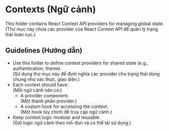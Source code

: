 # Contexts (Ngữ cảnh)

This folder contains React Context API providers for managing global state.  
(Thư mục này chứa các provider của React Context API để quản lý trạng thái toàn cục.)

## Guidelines (Hướng dẫn)
- Use this folder to define context providers for shared state (e.g., authentication, theme).  
  (Sử dụng thư mục này để định nghĩa các provider cho trạng thái dùng chung như xác thực, giao diện.)
- Each context should have:  
  (Mỗi ngữ cảnh nên có:)
  - A provider component.  
    (Một thành phần provider.)
  - A custom hook for accessing the context.  
    (Một hook tùy chỉnh để truy cập ngữ cảnh.)
- Keep context logic modular and reusable.  
  (Giữ logic ngữ cảnh theo mô-đun và có thể tái sử dụng.)